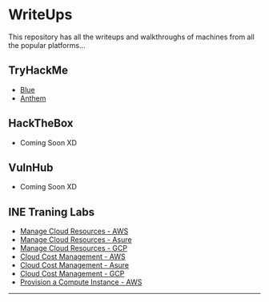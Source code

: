 # WriteUps
This repository has all the writeups and walkthroughs of machines from all the popular platforms... 

## TryHackMe

- [Blue](https://github.com/iabdullah215/WriteUps/blob/main/TryHackMe/thm.Blue.md)
- [Anthem](https://github.com/iabdullah215/WriteUps/blob/main/TryHackMe/thm.Anthem.md)

## HackTheBox

- Coming Soon XD

## VulnHub

- Coming Soon XD

## INE Traning Labs

- [Manage Cloud Resources - AWS](https://github.com/iabdullah215/WriteUps/blob/main/INE/ICCA/ine.icca.lab.01.md)
- [Manage Cloud Resources - Asure](https://github.com/iabdullah215/WriteUps/blob/main/INE/ICCA/ine.icca.lab.03.md)
- [Manage Cloud Resources - GCP](https://github.com/iabdullah215/WriteUps/blob/main/INE/ICCA/ine.icca.lab.02.md)
- [Cloud Cost Management - AWS](https://github.com/iabdullah215/WriteUps/blob/main/INE/ICCA/ine.icca.lab.04.md)
- [Cloud Cost Management - Asure](https://github.com/iabdullah215/WriteUps/blob/main/INE/ICCA/ine.icca.lab.05.md)
- [Cloud Cost Management - GCP](https://github.com/iabdullah215/WriteUps/blob/main/INE/ICCA/ine.icca.lab.06.md)
- [Provision a Compute Instance - AWS](https://github.com/iabdullah215/WriteUps/blob/main/INE/ICCA/ine.icca.lab.07.md)

---
